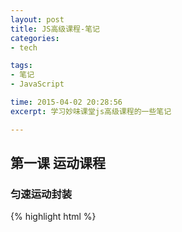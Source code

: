 ```yaml
---
layout: post
title: JS高级课程-笔记
categories: 
- tech

tags: 
- 笔记
- JavaScript

time: 2015-04-02 20:28:56
excerpt: 学习妙味课堂js高级课程的一些笔记

---
```


## 第一课 运动课程

### 匀速运动封装

{% highlight html %}
<!DOCTYPE html>
<html lang="en">
<head>
    <meta charset="UTF-8">
    <title>简单的匀速运动函数封装</title>
    <script>
    // 封装获取样式函数
    function css(obj, attr){
        return obj.currentStyle ? obj.currentStyle[attr] : getComputedStyle(obj, false)[attr];
    }

    /*bug: 暂无*/
    function startMove (obj, json, iSpeed, fn) {
        clearInterval(obj.iTimer);

        var iCur = 0;// 未运动前的样式值
        var iAfter = 0;// 运动后的样式值

        obj.iTimer = setInterval(function(){
            var bBtn = true;// 控制运动状态是否完结

            for(var attr in json){
                var iTarget = json[attr];

                if (attr == 'opacity') {
                    // Math.round(x)把一个数字舍入为最接近的整数
                    iCur = Math.round(css(obj, 'opacity') * 100);
                }else{
                    iCur = parseInt(css(obj, attr));
                }

                // 获取正确方向上的速度
                var iSpeedNew = iCur < iTarget ? iSpeed : -iSpeed;

                if (iCur !== iTarget) {
                    bBtn = false;
                    iAfter = iCur + iSpeedNew;
                    if (attr == 'opacity') {
                        obj.style.opacity = (iAfter) / 100;
                        // 兼容ie7及以下
                        obj.style.filter = 'alpha(opacity=' + iAfter + ')';
                    }else{
                        // 防止运动越界的 bug
                        if (iSpeedNew > 0 && iAfter > iTarget || iSpeedNew < 0 && iAfter < iTarget) {
                            iAfter = iTarget;
                        }

                        obj.style[attr] = iAfter + 'px';
                    }
                }
            }

            if (bBtn) {
                clearInterval(obj.iTimer);
                // 如果回调函数存在，调用回调函数
                fn && fn.call(obj);
            }

        }, 15);
    }

    window.onload = function(){
        var oDiv = document.getElementById('div');

        startMove(oDiv, {
            left: 1000
        }, 10);

        /*startMove(oDiv, {
            width: 10,
            left: 1000
        }, 5);*/
    }
    </script>
    <style>
    #div{width: 100px;height: 100px;background-color: red;position: absolute;top: 0;left: 0;}
    </style>
</head>
<body>
    <div id="div"></div>
</body>
</html>
{% endhighlight %}

### 摩擦运动封装

原理：在匀速运动的原理上，使每次运动的速度都减一个定值

bug：因为速度不一定，所以减少时难以控制目标值

{% highlight javascript %}
obj.iTimer = setInterval(function(){
    var bBtn = true;// 控制运动状态是否完结

    iSpeed -= 1;// 难以控制目标点

    for(var attr in json){
        // ... 同匀速运动    
    }

    if (bBtn) {
        // ... 同匀速运动
    }
}, 30);
{% endhighlight %}

### 缓冲运动封装

原理：在匀速运动的原理上，使每次运动的速度为 (iTarget - iCur)/num 的值，即速度逐渐减少，最后归零

{% highlight html %}
<!DOCTYPE html>
<html lang="en">
<head>
    <meta charset="UTF-8">
    <title>简单的匀速运动函数封装</title>
    <script>
    // 封装获取样式函数
    function css(obj, attr){
        return obj.currentStyle ? obj.currentStyle[attr] : getComputedStyle(obj, false)[attr];
    }

    /*bug: 暂无*/
    function startMove (obj, json, fn) {
        clearInterval(obj.iTimer);

        var iCur = 0;// 未运动前的样式值
        var iAfter = 0;// 运动后的样式值
        var iSpeed = 0;// 初始化速度

        obj.iTimer = setInterval(function(){
            var bBtn = true;// 控制运动状态是否完结

            for(var attr in json){
                var iTarget = json[attr];

                if (attr == 'opacity') {
                    // Math.round(x)把一个数字舍入为最接近的整数
                    iCur = Math.round(css(obj, 'opacity') * 100);
                }else{
                    iCur = parseInt(css(obj, attr));
                }

                // 计算缓冲后的速度
                iSpeed = (iTarget - iCur) / 8;
                iSpeed = iSpeed > 0 ? Math.ceil(iSpeed) : Math.floor(iSpeed);

                if (iCur !== iTarget) {
                    bBtn = false;
                    iAfter = iCur + iSpeed;
                    if (attr == 'opacity') {
                        obj.style.opacity = (iAfter) / 100;
                        // 兼容ie7及以下
                        obj.style.filter = 'alpha(opacity=' + iAfter + ')';
                    }else{
                        // 防止运动越界的 bug（不再需要）
                        /*if (iSpeed > 0 && iAfter > iTarget || iSpeed < 0 && iAfter < iTarget) {
                            iAfter = iTarget;
                        }*/

                        obj.style[attr] = iAfter + 'px';
                    }
                }
            }

            if (bBtn) {
                clearInterval(obj.iTimer);
                // 如果回调函数存在，调用回调函数
                fn && fn.call(obj);
            }

        }, 15);
    }

    window.onload = function(){
        var oDiv = document.getElementById('div');

        startMove(oDiv, {
            left: 1000,
            top: 500
        }, 10);

        /* 相反无问题
        startMove(oDiv, {
            width: 10,
            left: 1000
        }, 5);*/
    }
    </script>
    <style>
    #div{width: 100px;height: 100px;background-color: red;position: absolute;top: 0;left: 0;}
    </style>
</head>
<body>
    <div id="div"></div>
</body>
</html>
{% endhighlight %}

### 图片预加载原理

* 不直接修改img元素的src，加载完成后，再显示
* 用到的事件
  * onload：加载完成后显示图片
  * onerror：加载失败时，进行其他处理（跳过、显示信息等）
* 预判加载——自动加载下一张图片
* 延迟加载——加载可视区图片，其他图片等进入可视区再加载





